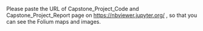 Please paste the URL of Capstone_Project_Code and Capstone_Project_Report page on https://nbviewer.jupyter.org/ , so that you can see the Folium maps and images.
